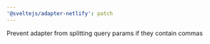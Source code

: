 ```yaml
---
'@sveltejs/adapter-netlify': patch
---
```


Prevent adapter from splitting query params if they contain commas
